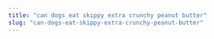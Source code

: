 ```yaml
---
title: "can dogs eat skippy extra crunchy peanut butter"
slug: "can-dogs-eat-skippy-extra-crunchy-peanut-butter"
---
```


